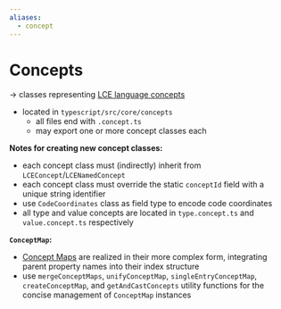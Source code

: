 ```yaml
---
aliases:
  - concept
---
```

# Concepts
-> classes representing [LCE language concepts](https://jqassistant-plugin.github.io/jqassistant-lce-docs/architecture/Language-Concept)
- located in `typescript/src/core/concepts`
	- all files end with `.concept.ts`
	- may export one or more concept classes each

**Notes for creating new concept classes:**
- each concept class must (indirectly) inherit from `LCEConcept`/`LCENamedConcept`
- each concept class must override the static `conceptId` field with a unique string identifier
- use `CodeCoordinates` class as field type to encode code coordinates
- all type and value concepts are located in `type.concept.ts` and `value.concept.ts` respectively

**`ConceptMap`:**
- [Concept Maps](https://jqassistant-plugin.github.io/jqassistant-lce-docs/architecture/Concept-Map) are realized in their more complex form, integrating parent property names into their index structure
- use `mergeConceptMaps`, `unifyConceptMap`, `singleEntryConceptMap`, `createConceptMap`, and `getAndCastConcepts` utility functions for the concise management of `ConceptMap` instances